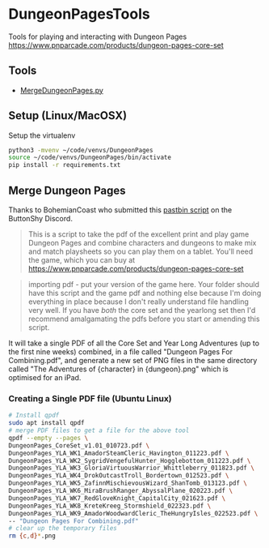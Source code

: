 # DungeonPagesTools
Tools for playing and interacting with Dungeon Pages https://www.pnparcade.com/products/dungeon-pages-core-set

## Tools

 * [MergeDungeonPages.py](MergeDungeonPages.py)

## Setup (Linux/MacOSX)

Setup the virtualenv

```bash
python3 -mvenv ~/code/venvs/DungeonPages
source ~/code/venvs/DungeonPages/bin/activate
pip install -r requirements.txt
```

## Merge Dungeon Pages

Thanks to BohemianCoast who submitted this [pastbin script](https://pastebin.com/QnMJVXqu) on the ButtonShy Discord.

> This is a script to take the pdf of the excellent print and play game Dungeon Pages and combine characters and dungeons to make mix and match playsheets so you can play them on a tablet. You'll need the game, which you can buy at https://www.pnparcade.com/products/dungeon-pages-core-set

> importing pdf - put your version of the game here. Your folder should have this script and the game pdf and nothing else because I'm doing everything in place because I don't really understand file handling very well. If you have *both* the core set and the yearlong set then I'd recommend amalgamating the pdfs before you start or amending this script. 

It will take a single PDF of all the Core Set and  Year Long Adventures (up to the first nine weeks)  combined, in a file called  "Dungeon Pages For Combining.pdf", and generate a new set of PNG files in the same directory called "The Adventures of {character} in {dungeon}.png"  which is optimised for an iPad.

### Creating a Single PDF file (Ubuntu Linux)

```bash
# Install qpdf
sudo apt install qpdf
# merge PDF files to get a file for the above tool
qpdf --empty --pages \
DungeonPages_CoreSet_v1.01_010723.pdf \
DungeonPages_YLA_WK1_AmadorSteamCleric_Havington_011223.pdf \
DungeonPages_YLA_WK2_SygridVengefulHunter_Hogglebottom_011223.pdf \
DungeonPages_YLA_WK3_GloriaVirtuousWarrior_Whittleberry_011823.pdf \
DungeonPages_YLA_WK4_DrokOutcastTroll_Bordertown_012523.pdf \
DungeonPages_YLA_WK5_ZafinnMischievousWizard_ShanTomb_013123.pdf \
DungeonPages_YLA_WK6_MiraBrushRanger_AbyssalPlane_020223.pdf \
DungeonPages_YLA_WK7_RedGloveKnight_CapitalCity_021623.pdf \
DungeonPages_YLA_WK8_KreteKreeg_Stormshield_022323.pdf \
DungeonPages_YLA_WK9_AmadorWoodwardCleric_TheHungryIsles_022523.pdf \
-- "Dungeon Pages For Combining.pdf"
# clear up the temporary files
rm {c,d}*.png
```


